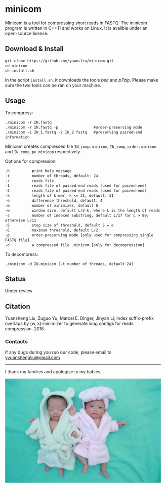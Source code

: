 # minicom

Minicom is a tool for compressing short reads in FASTQ. The minicom program is written in C++11 and works on Linux. It is availble under an open-source license.

## Download & Install

	git clone https://github.com/yuansliu/minicom.git
	cd minicom
	sh install.sh

In the script `install.sh`, it downloads the tools *bsc* and *p7zip*. Please make sure the two tools can be ran on your machine.
    
## Usage
To compress:

    ./minicom -r IN.fastq 					
    ./minicom -r IN.fastq -p 				#order-preserving mode
	./minicom -1 IN_1.fastq -2 IN_2.fastq 	#preserving paired-end information		

Minicom creates compressed file `IN_comp.minicom`, `IN_comp_order.minicom` and `IN_comp_pe.minicom` respectively.

Options for compression

	-h 			print help message
	-t 			number of threads, default: 24 
	-r 			reads file 
	-1 			reads file of paired-end reads [used for paired-end]
	-2 			reads file of paired-end reads [used for paired-end]
	-k 			length of k-mer, k <= 31, default: 31
	-e 			difference threshold, default: 4
	-m 			number of minimizer, default 6
	-w 			window size, default L/2-k, where L is the length of reads
	-s 			number of indexed substring, default L/17 for L > 80; otherwise L/11
	-S 			step size of threshold, default S = e
	-E 			maximum threshold, default L/2
	-p 			order-preserving mode [only used for compressing single FASTQ file]
	-d 			a compressed file .minicom [only for decompression]

To decompress:

	./minicom -d IN.minicom [-t number of threads, default 24]

## Status
Under review

## Citation
Yuansheng Liu, Zuguo Yu, Marcel E. Dinger, Jinyan Li; Index suffix-prefix overlaps by (w, k)-minimizer to generate long contigs for reads compression. 2018.

### Contacts
If any bugs during you run our code, please email to <yyuanshengliu@gmail.com>

---

I thank my families and apologize to my babies.

<img src="mybabies.jpeg">
